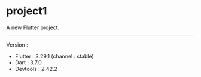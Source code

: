# project1

A new Flutter project.
* * *

Version : 
- Flutter : 3.29.1 (channel : stable)
- Dart : 3.7.0
- Devtools : 2.42.2
